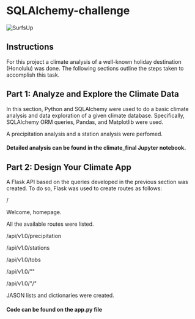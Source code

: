 # SQLAlchemy-challenge
![SurfsUp](https://github.com/AnaTipps/SQLAlchemy-challenge/assets/131827518/4a808f29-c02f-47d9-bf5c-156aa2de1246)

## Instructions
For this project a climate analysis of a well-known holiday destination (Honolulu) was done. The following sections outline the steps taken to accomplish this task.

## Part 1: Analyze and Explore the Climate Data
In this section,  Python and SQLAlchemy were used to do a basic climate analysis and data exploration of a given climate database. Specifically, SQLAlchemy ORM queries, Pandas, and Matplotlib were used. 

A precipitation analysis and a station analysis were perfomed.
#### Detailed analysis can be found in the climate_final Jupyter notebook.

## Part 2: Design Your Climate App
A Flask API based on the queries developed in the previous section was created. To do so, Flask was used to create routes as follows:

/

Welcome,  homepage.

All the available routes were listed.

  /api/v1.0/precipitation
  
  /api/v1.0/stations
  
  /api/v1.0/tobs
  
  /api/v1.0/"<start>" 
  
  /api/v1.0/"<start>/<end>"

JASON lists and dictionaries were created. 
#### Code can be found on the app.py file
